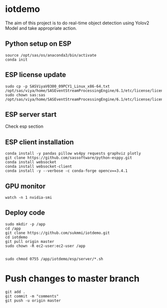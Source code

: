 # iotdemo

The aim of this project is to do real-time object detection using Yolov2 Model and take appropriate action.

## Python setup on ESP

```
source /opt/sas/os/anaconda3/bin/activate
conda init
```

## ESP license update
```
sudo cp -p SASViyaV0300_09PCY1_Linux_x86-64.txt /opt/sas/viya/home/SASEventStreamProcessingEngine/6.1/etc/license/license.txt
sudo chown sas:sas /opt/sas/viya/home/SASEventStreamProcessingEngine/6.1/etc/license/license.txt
```

## ESP server start
Check esp section

## ESP client installation

```
conda install -y pandas pillow ws4py requests graphviz plotly
git clone https://github.com/sassoftware/python-esppy.git
conda install websocket
conda install websocket-client
conda install -y --verbose -c conda-forge opencv==3.4.1
```

## GPU monitor

```
watch -n 1 nvidia-smi
```

## Deploy code

```
sudo mkdir -p /app
cd /app
git clone https://github.com/sukmmi/iotdemo.git
cd iotdemo
git pull origin master
sudo chown -R ec2-user:ec2-user /app


sudo chmod 0755 /app/iotdemo/esp/server/*.sh
```

# Push changes to master branch
```
git add .
git commit -m "comments"
git push -u origin master
```
